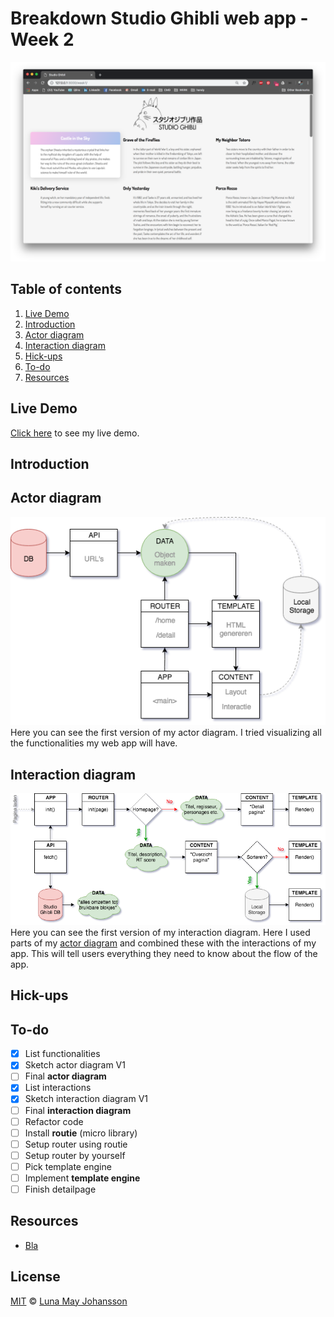# Breakdown Studio Ghibli web app - Week 2

![Studio Ghibli website](/img/website.png)

## Table of contents
1. [Live Demo](#Live-Demo)
2. [Introduction](#Introduction)
3. [Actor diagram](#Actor-diagram)
4. [Interaction diagram](#Interaction-diagram)
5. [Hick-ups](#Hick-ups)
6. [To-do](#To-do)
7. [Resources](#Resources)

## Live Demo
[Click here](https://maybuzz.github.io/wafs) to see my live demo.

## Introduction


## Actor diagram
![Actor diagram V1](/img/actor.png)   
Here you can see the first version of my actor diagram. I tried visualizing all the functionalities my web app will have.

## Interaction diagram
![Interaction diagram V1](/img/interaction.png)   
Here you can see the first version of my interaction diagram. Here I used parts of my [actor diagram](#Actor-diagram) and combined these with the interactions of my app. This will tell users everything they need to know about the flow of the app.

## Hick-ups


## To-do
- [x] List functionalities   
- [x] Sketch actor diagram V1   
- [ ] Final **actor diagram**   
- [x] List interactions   
- [x] Sketch interaction diagram V1   
- [ ] Final **interaction diagram**   
- [ ] Refactor code   
- [ ] Install **routie** (micro library)   
- [ ] Setup router using routie   
- [ ] Setup router by yourself   
- [ ] Pick template engine   
- [ ] Implement **template engine**   
- [ ] Finish detailpage   

## Resources
- [Bla](https://Bla)   

## License
[MIT](LICENSE) © [Luna May Johansson](https://github.com/maybuzz)
